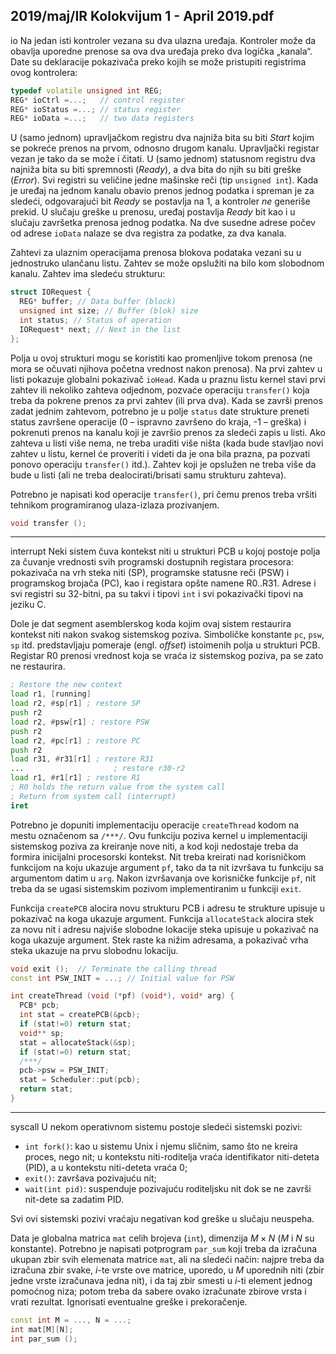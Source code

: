 2019/maj/IR Kolokvijum 1 - April 2019.pdf
--------------------------------------------------------------------------------
io
Na jedan isti kontroler vezana su dva ulazna uređaja. Kontroler može da obavlja uporedne
prenose sa ova dva uređaja preko dva logička „kanala“. Date su deklaracije pokazivača preko
kojih se može pristupiti registrima ovog kontrolera:
```cpp
typedef volatile unsigned int REG;
REG* ioCtrl =...;   // control register
REG* ioStatus =...; // status register
REG* ioData =...;   // two data registers
```
U (samo jednom) upravljačkom registru dva najniža bita su biti *Start* kojim se pokreće prenos
na prvom, odnosno drugom kanalu. Upravljački registar vezan je tako da se može i čitati. U
(samo jednom) statusnom registru dva najniža bita su biti spremnosti (*Ready*), a dva bita do
njih su biti greške (*Error*). Svi registri su veličine jedne mašinske reči (tip
`unsigned int`).
Kada je uređaj na jednom kanalu obavio prenos jednog podatka i spreman je za sledeći,
odgovarajući bit *Ready* se postavlja na 1, a kontroler *ne* generiše prekid. U slučaju greške u
prenosu, uređaj postavlja *Ready* bit kao i u slučaju završetka prenosa jednog podatka. Na dve
susedne adrese počev od adrese
`ioData` nalaze se dva registra za podatke, za dva kanala.

Zahtevi za ulaznim operacijama prenosa blokova podataka vezani su u jednostruko ulančanu
listu. Zahtev se može opslužiti na bilo kom slobodnom kanalu. Zahtev ima sledeću strukturu:
```cpp
struct IORequest {
  REG* buffer; // Data buffer (block)
  unsigned int size; // Buffer (blok) size
  int status; // Status of operation
  IORequest* next; // Next in the list
};
```
Polja u ovoj strukturi mogu se koristiti kao promenljive tokom prenosa (ne mora se očuvati
njihova početna vrednost nakon prenosa). Na prvi zahtev u listi pokazuje globalni pokazivač
`ioHead`. Kada u praznu listu kernel stavi prvi zahtev ili nekoliko zahteva odjednom, pozvaće
operaciju `transfer()` koja treba da pokrene prenos za prvi zahtev (ili prva dva). Kada se
završi prenos zadat jednim zahtevom, potrebno je u polje `status` date strukture preneti status
završene operacije (0 – ispravno završeno do kraja, -1 – greška) i pokrenuti prenos na kanalu
koji je završio prenos za sledeći zapis u listi. Ako zahteva u listi više nema, ne treba uraditi
više ništa (kada bude stavljao novi zahtev u listu, kernel će proveriti i videti da je ona bila
prazna, pa pozvati ponovo operaciju
`transfer()` itd.). Zahtev koji je opslužen ne treba više
da bude u listi (ali ne treba dealocirati/brisati samu strukturu zahteva).

Potrebno je napisati kod operacije `transfer()`, pri čemu prenos treba vršiti tehnikom
programiranog ulaza-izlaza prozivanjem.
```cpp
void transfer ();
```

--------------------------------------------------------------------------------
interrupt
Neki sistem čuva kontekst niti u strukturi PCB u kojoj postoje polja za čuvanje vrednosti svih
programski dostupnih registara procesora: pokazivača na vrh steka niti (SP), programske
statusne reči (PSW) i programskog brojača (PC), kao i registara opšte namene R0..R31.
Adrese i svi registri su 32-bitni, pa su takvi i tipovi `int` i svi pokazivački tipovi na jeziku C.

Dole je dat segment asemblerskog koda kojim ovaj sistem restaurira kontekst niti nakon
svakog sistemskog poziva. Simboličke konstante `pc`, `psw`, `sp` itd. predstavljaju pomeraje (engl.
*offset*) istoimenih polja u strukturi PCB. Registar R0 prenosi vrednost koja se vraća iz
sistemskog poziva, pa se zato ne restaurira.
```asm
; Restore the new context
load r1, [running]
load r2, #sp[r1] ; restore SP
push r2
load r2, #psw[r1] ; restore PSW
push r2
load r2, #pc[r1] ; restore PC
push r2
load r31, #r31[r1] ; restore R31
...                    ; restore r30-r2
load r1, #r1[r1] ; restore R1
; R0 holds the return value from the system call
; Return from system call (interrupt)
iret
```
Potrebno je dopuniti implementaciju operacije
`createThread` kodom na mestu označenom sa
`/***/`. Ovu funkciju poziva kernel u implementaciji sistemskog poziva za kreiranje nove niti,
a kod koji nedostaje treba da formira inicijalni procesorski kontekst. Nit treba kreirati nad
korisničkom funkcijom na koju ukazuje argument
`pf`, tako da ta nit izvršava tu funkciju sa
argumentom datim u `arg`. Nakon izvršavanja ove korisničke funkcije `pf`, nit treba da se ugasi
sistemskim pozivom implementiranim u funkciji `exit`.

Funkcija `createPCB` alocira novu strukturu PCB i adresu te strukture upisuje u pokazivač na
koga ukazuje argument. Funkcija `allocateStack` alocira stek za novu nit i adresu najviše
slobodne lokacije steka upisuje u pokazivač na koga ukazuje argument. Stek raste ka nižim
adresama, a pokazivač vrha steka ukazuje na prvu slobodnu lokaciju.
```cpp
void exit ();  // Terminate the calling thread
const int PSW_INIT = ...; // Initial value for PSW

int createThread (void (*pf) (void*), void* arg) {
  PCB* pcb;
  int stat = createPCB(&pcb);
  if (stat!=0) return stat;
  void** sp;
  stat = allocateStack(&sp);
  if (stat!=0) return stat;
  /***/
  pcb->psw = PSW_INIT;
  stat = Scheduler::put(pcb);
  return stat;
}
```

--------------------------------------------------------------------------------
syscall
U nekom operativnom sistemu postoje sledeći sistemski pozivi:

- `int fork()`: kao u sistemu Unix i njemu sličnim, samo što ne kreira proces, nego nit; u kontekstu niti-roditelja vraća identifikator niti-deteta (PID), a u kontekstu niti-deteta vraća 0;
- `exit()`: završava pozivajuću nit;
- `wait(int pid)`: suspenduje pozivajuću roditeljsku nit dok se ne završi nit-dete sa zadatim PID.

Svi ovi sistemski pozivi vraćaju negativan kod greške u slučaju neuspeha.

Data je globalna matrica
`mat` celih brojeva (`int`), dimenzija $M \times N$ ($M$ i $N$ su konstante).
Potrebno je napisati potprogram `par_sum` koji treba da izračuna ukupan zbir svih elemenata
matrice `mat`, ali na sledeći način: najpre treba da izračuna zbir svake, $i$-te vrste ove matrice,
uporedo, u $M$ uporednih niti (zbir jedne vrste izračunava jedna nit), i da taj zbir smesti u $i$-ti
element jednog pomoćnog niza; potom treba da sabere ovako izračunate zbirove vrsta i vrati
rezultat. Ignorisati eventualne greške i prekoračenje.
```cpp
const int M = ..., N = ...;
int mat[M][N];
int par_sum ();
```
